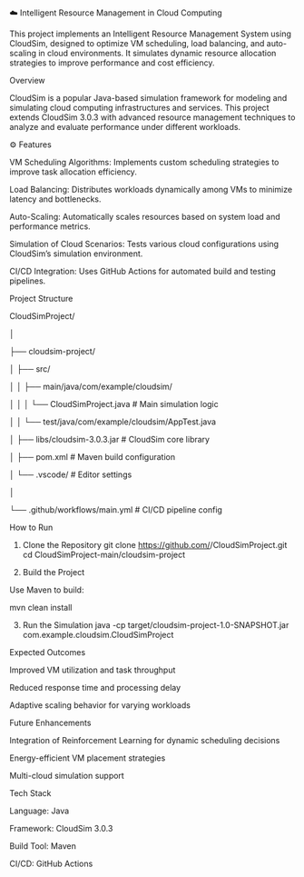 ☁️ Intelligent Resource Management in Cloud Computing

This project implements an Intelligent Resource Management System using CloudSim, designed to optimize VM scheduling, load balancing, and auto-scaling in cloud environments. It simulates dynamic resource allocation strategies to improve performance and cost efficiency.



Overview

CloudSim is a popular Java-based simulation framework for modeling and simulating cloud computing infrastructures and services.
This project extends CloudSim 3.0.3 with advanced resource management techniques to analyze and evaluate performance under different workloads.



⚙️ Features

VM Scheduling Algorithms: Implements custom scheduling strategies to improve task allocation efficiency.

Load Balancing: Distributes workloads dynamically among VMs to minimize latency and bottlenecks.

Auto-Scaling: Automatically scales resources based on system load and performance metrics.

Simulation of Cloud Scenarios: Tests various cloud configurations using CloudSim’s simulation environment.

CI/CD Integration: Uses GitHub Actions for automated build and testing pipelines.


Project Structure

CloudSimProject/

│

├── cloudsim-project/

│   ├── src/

│   │   ├── main/java/com/example/cloudsim/


│   │   │   └── CloudSimProject.java   # Main simulation logic

│   │   └── test/java/com/example/cloudsim/AppTest.java

│   ├── libs/cloudsim-3.0.3.jar        # CloudSim core library

│   ├── pom.xml                        # Maven build configuration

│   └── .vscode/                       # Editor settings

│

└── .github/workflows/main.yml         # CI/CD pipeline config





How to Run
1. Clone the Repository
git clone https://github.com/<your-username>/CloudSimProject.git
cd CloudSimProject-main/cloudsim-project

2. Build the Project

Use Maven to build:

mvn clean install

3. Run the Simulation
java -cp target/cloudsim-project-1.0-SNAPSHOT.jar com.example.cloudsim.CloudSimProject



Expected Outcomes

Improved VM utilization and task throughput

Reduced response time and processing delay

Adaptive scaling behavior for varying workloads



Future Enhancements

Integration of Reinforcement Learning for dynamic scheduling decisions

Energy-efficient VM placement strategies

Multi-cloud simulation support



Tech Stack

Language: Java

Framework: CloudSim 3.0.3

Build Tool: Maven

CI/CD: GitHub Actions
